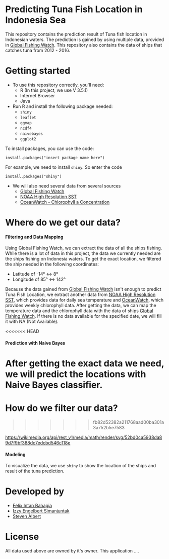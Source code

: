 Predicting Tuna Fish Location in Indonesia Sea
======
This repository contains the prediction result of Tuna fish location in Indonesian waters. The prediction is gained by using multiple data, provided in  [Global Fishing Watch](http://globalfishingwatch.org/). This repository also contains the data of ships that catches tuna from 2012 - 2016.

Getting started
======
* To use this repository correctly, you'll need:
  * R (In this project, we use V 3.5.1)
  * Internet Browser
  * Java 
* Run R and install the following package needed:
    * `shiny`
    * `leaflet`
    * `ggmap`
    * `ncdf4`
    * `naivebayes`
    * `ggplot2`

To install packages, you can use the code:
 ```
 install.packages("insert package name here")
 ```
 For example, we need to install `shiny`. So enter the code
 ```
 install.packages("shiny")
 ```
* We will also need several data from several sources
    * [Global Fishing Watch](http://globalfishingwatch.org/)
    * [NOAA High Resolution SST](https://www.esrl.noaa.gov/psd/)
    * [OceanWatch - Chlorophyll a Concentration](https://oceanwatch.pifsc.noaa.gov/erddap/griddap/)
    


Where do we get our data?
======
#### Filtering and Data Mapping
Using Global Fishing Watch, we can extract the data of all the ships fishing. While there is a lot of data in this project, the data we currently needed are the ships fishing on Indonesia waters. To get the exact location, we filtered the ship needed in the following coordinates:
* Latitude of -14° ↔ 8°  
* Longitude of 85° ↔ 142°

Because the data gained from [Global Fishing Watch](http://globalfishingwatch.org/) isn't enough to predict Tuna Fish Location, we extract another data from [NOAA High Resolution SST](https://www.esrl.noaa.gov/psd/), which provides data for daily sea temperature and [OceanWatch](https://oceanwatch.pifsc.noaa.gov/erddap/griddap/), which provides weekly chlorophyll data. After getting the data, we can map the temperature data and the chlorophyll data with the data of ships [Global Fishing Watch](http://globalfishingwatch.org/). If there is no data available for the specified date, we will fill it with NA (Not Available). 

<<<<<<< HEAD
#### Prediction with Naive Bayes    

After getting the exact data we need, we will predict the locations with Naive Bayes classifier. 
=======
How do we filter our data?
======
>>>>>>> fb82d52382a211768aad00ba301a3a752b5e7583

https://wikimedia.org/api/rest_v1/media/math/render/svg/52bd0ca5938da89d7f9bf388dc7edcbd546c118e


#### Modeling
To visualize the data, we use `shiny` to show the location of the ships and result of the tuna prediction.  

Developed by
======

  * [Felix Intan Bahagia](https://github.com/FelixIB)
  * [Izzy Engelbert Simanjuntak](https://github.com/izzyengelbert) 
  * [Steven Albert](https://github.com/stevenalbert) 

License
======
All data used above are owned by it's owner. This application ....
